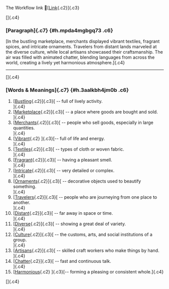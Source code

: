 The Workflow link
👏[[Link](https://www.google.com/url?q=http://www.google.com&sa=D&source=editors&ust=1759765399893727&usg=AOvVaw193f8U4sL1mw0XOtGHWwJu){.c2}]{.c3}

[]{.c4}

### [Paragraph]{.c7} {#h.mpda4mgbgq73 .c6}

[In the bustling marketplace, merchants displayed vibrant textiles,
fragrant spices, and intricate ornaments. Travelers from distant lands
marveled at the diverse culture, while local artisans showcased their
craftsmanship. The air was filled with animated chatter, blending
languages from across the world, creating a lively yet harmonious
atmosphere.]{.c4}

------------------------------------------------------------------------

[]{.c4}

### [Words & Meanings]{.c7} {#h.3aalkbh4jm0b .c6}

1.  [[Bustling](https://www.google.com/url?q=http://www.google.com&sa=D&source=editors&ust=1759765399895636&usg=AOvVaw2OntyqCOY1SN4HU3Gc8vtE){.c2}]{.c3}[ --
    full of lively activity.\
    ]{.c4}
2.  [[Marketplace](https://www.google.com/url?q=http://www.google.com&sa=D&source=editors&ust=1759765399896053&usg=AOvVaw3eUtcrYseTkHFzPBIUps79){.c2}]{.c3}[ --
    a place where goods are bought and sold.\
    ]{.c4}
3.  [[Merchants](https://www.google.com/url?q=http://www.google.com&sa=D&source=editors&ust=1759765399896467&usg=AOvVaw3CD0kgEAnEeKXexdrbHMqu){.c2}]{.c3}[ --
    people who sell goods, especially in large quantities.\
    ]{.c4}
4.  [[Vibrant](https://www.google.com/url?q=http://www.google.com&sa=D&source=editors&ust=1759765399896915&usg=AOvVaw3Uy7KkQT7dAxazbI3a03Oa){.c2}
    ]{.c3}[-- full of life and energy.\
    ]{.c4}
5.  [[Textiles](https://www.google.com/url?q=http://www.google.com&sa=D&source=editors&ust=1759765399897266&usg=AOvVaw0pX8xVLlcoJLId_RVVlX6l){.c2}]{.c3}[ --
    types of cloth or woven fabric.\
    ]{.c4}
6.  [[Fragrant](https://www.google.com/url?q=http://www.google.com&sa=D&source=editors&ust=1759765399897625&usg=AOvVaw3plLfkS8DUcgziEe2nIAfq){.c2}]{.c3}[ --
    having a pleasant smell.\
    ]{.c4}
7.  [[Intricate](https://www.google.com/url?q=http://www.google.com&sa=D&source=editors&ust=1759765399897970&usg=AOvVaw0GpSECBusxJTcePOn9v6BQ){.c2}]{.c3}[ --
    very detailed or complex.\
    ]{.c4}
8.  [[Ornaments](https://www.google.com/url?q=http://www.google.com&sa=D&source=editors&ust=1759765399898324&usg=AOvVaw0_LbdazmJGUmcLyrYqzi_N){.c2}]{.c3}[ --
    decorative objects used to beautify something.\
    ]{.c4}
9.  [[Travelers](https://www.google.com/url?q=http://www.google.com&sa=D&source=editors&ust=1759765399898728&usg=AOvVaw1j9SsWV9vtT3_QezQIqSxA){.c2}]{.c3}[ --
    people who are journeying from one place to another.\
    ]{.c4}
10. [[Distant](https://www.google.com/url?q=http://www.google.com&sa=D&source=editors&ust=1759765399899164&usg=AOvVaw2NmIPgjnmh8wojtCIaucEm){.c2}]{.c3}[ --
    far away in space or time.\
    ]{.c4}
11. [[Diverse](https://www.google.com/url?q=http://www.google.com&sa=D&source=editors&ust=1759765399899513&usg=AOvVaw2i3f_2gaiavflsDPyN2VHB){.c2}]{.c3}[ --
    showing a great deal of variety.\
    ]{.c4}
12. [[Culture](https://www.google.com/url?q=http://www.google.com&sa=D&source=editors&ust=1759765399899882&usg=AOvVaw3q3joKGnb4yCbHbQ65Sf10){.c2}]{.c3}[ --
    the customs, arts, and social institutions of a group.\
    ]{.c4}
13. [[Artisans](https://www.google.com/url?q=http://www.google.com&sa=D&source=editors&ust=1759765399900320&usg=AOvVaw1PnwgFJHUT3JHvyGXps4HR){.c2}]{.c3}[ --
    skilled craft workers who make things by hand.\
    ]{.c4}
14. [[Chatter](https://www.google.com/url?q=http://www.google.com&sa=D&source=editors&ust=1759765399900702&usg=AOvVaw0KWagPJotLnlIz0ujPtFrp){.c2}]{.c3}[ --
    fast and continuous talk.\
    ]{.c4}
15. [[Harmonious](https://www.google.com/url?q=http://www.google.com&sa=D&source=editors&ust=1759765399901050&usg=AOvVaw3QW4-bGlDovi8ch91ni5Oi){.c2}
    ]{.c3}[-- forming a pleasing or consistent whole.]{.c4}

[]{.c4}
